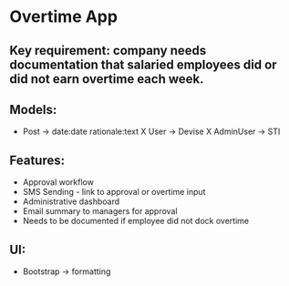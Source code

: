 # Overtime App

## Key requirement: company needs documentation that salaried employees did or did not earn overtime each week.

## Models:
 - Post -> date:date rationale:text
 X User -> Devise
 X AdminUser -> STI

 ## Features:
 - Approval workflow
 - SMS Sending - link to approval or overtime input
 - Administrative dashboard
 - Email summary to managers for approval
 - Needs to be documented if employee did not dock overtime

 ## UI:
 - Bootstrap -> formatting